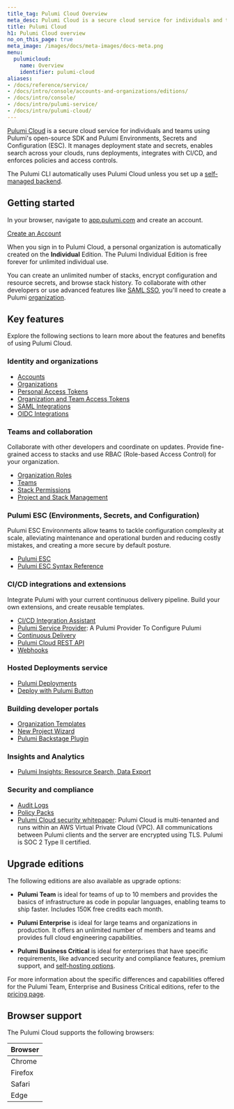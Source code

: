 ```yaml
---
title_tag: Pulumi Cloud Overview
meta_desc: Pulumi Cloud is a secure cloud service for individuals and teams using Pulumi's open-source SDK and Pulumi ESC.
title: Pulumi Cloud
h1: Pulumi Cloud overview
no_on_this_page: true
meta_image: /images/docs/meta-images/docs-meta.png
menu:
  pulumicloud:
    name: Overview
    identifier: pulumi-cloud
aliases:
- /docs/reference/service/
- /docs/intro/console/accounts-and-organizations/editions/
- /docs/intro/console/
- /docs/intro/pulumi-service/
- /docs/intro/pulumi-cloud/
---
```


[Pulumi Cloud](https://app.pulumi.com) is a secure cloud service for individuals and teams using Pulumi's open-source SDK and Pulumi Environments, Secrets and Configuration (ESC). It manages deployment state and secrets, enables search across your clouds, runs deployments, integrates with CI/CD, and enforces policies and access controls.

The Pulumi CLI automatically uses Pulumi Cloud unless you set up a [self-managed backend](/docs/concepts/state/#using-a-self-managed-backend).

## Getting started

In your browser, navigate to <a href="https://app.pulumi.com" target="_blank">app.pulumi.com</a> and create an account.

<a class="btn btn-secondary" href="https://app.pulumi.com/signup" target="_blank">Create an Account</a>

When you sign in to Pulumi Cloud, a personal organization is automatically
created on the **Individual** Edition. The Pulumi Individual Edition is free forever for unlimited individual use.

You can create an unlimited number of stacks, encrypt configuration and resource secrets, and browse stack history. To collaborate with other developers or use advanced features like [SAML SSO](/docs/pulumi-cloud/access-management/saml/), you'll need to create a Pulumi [organization](/docs/pulumi-cloud/organizations/).

## Key features

Explore the following sections to learn more about the features and benefits of using Pulumi Cloud.

### Identity and organizations

* [Accounts](/docs/pulumi-cloud/accounts/)
* [Organizations](/docs/pulumi-cloud/organizations/)
* [Personal Access Tokens](/docs/pulumi-cloud/accounts/#personal-access-tokens)
* [Organization and Team Access Tokens](/docs/pulumi-cloud/access-management/organization-access-tokens/)
* [SAML Integrations](/docs/pulumi-cloud/access-management/saml/)
* [OIDC Integrations](/docs/pulumi-cloud/oidc/)

### Teams and collaboration

Collaborate with other developers and coordinate on updates. Provide fine-grained access to stacks and use RBAC (Role-based Access Control) for your organization.

* [Organization Roles](/docs/pulumi-cloud/organizations#organization-roles)
* [Teams](/docs/pulumi-cloud/access-management/teams/)
* [Stack Permissions](/docs/pulumi-cloud/projects-and-stacks#stack-permissions)
* [Project and Stack Management](/docs/pulumi-cloud/projects-and-stacks/)

### Pulumi ESC (Environments, Secrets, and Configuration)

Pulumi ESC Environments allow teams to tackle configuration complexity at scale, alleviating maintenance and operational burden and reducing costly mistakes, and creating a more secure by default posture.

* [Pulumi ESC](/docs/esc/)
* [Pulumi ESC Syntax Reference](/docs/esc/reference/)

### CI/CD integrations and extensions

Integrate Pulumi with your current continuous delivery pipeline. Build your own extensions, and create reusable templates.

* [CI/CD Integration Assistant](/docs/pulumi-cloud/deployments/ci-cd-integration-assistant/)
* [Pulumi Service Provider](/registry/packages/pulumiservice/): A Pulumi Provider To Configure Pulumi
* [Continuous Delivery](/docs/using-pulumi/continuous-delivery/)
* [Pulumi Cloud REST API](/docs/pulumi-cloud/cloud-rest-api/)
* [Webhooks](/docs/pulumi-cloud/webhooks/)

### Hosted Deployments service

* [Pulumi Deployments](/docs/pulumi-cloud/deployments/)
* [Deploy with Pulumi Button](/docs/pulumi-cloud/pulumi-button)

### Building developer portals

* [Organization Templates](/docs/pulumi-cloud/developer-portals/templates)
* [New Project Wizard](/docs/pulumi-cloud/developer-portals/new-project-wizard)
* [Pulumi Backstage Plugin](/docs/pulumi-cloud/developer-portals/backstage)

### Insights and Analytics

* [Pulumi Insights: Resource Search, Data Export](/docs/intro/insights)

### Security and compliance

* [Audit Logs](/docs/pulumi-cloud/audit-logs/)
* [Policy Packs](/docs/using-pulumi/crossguard/configuration/)
* [Pulumi Cloud security whitepaper](/security/pulumi-cloud-security-whitepaper.pdf): Pulumi Cloud is multi-tenanted and runs within an AWS Virtual Private Cloud (VPC). All communications between Pulumi clients and the server are encrypted using TLS. Pulumi is SOC 2 Type II certified.

## Upgrade editions

The following editions are also available as upgrade options:

* **Pulumi Team** is ideal for teams of up to 10 members and provides the basics of infrastructure as code in popular languages, enabling teams to ship faster. Includes 150K free credits each month.

* **Pulumi Enterprise** is ideal for large teams and organizations in production. It offers an unlimited number of members and teams and provides full cloud engineering capabilities.

* **Pulumi Business Critical** is ideal for enterprises that have specific requirements, like advanced security and compliance features, premium support, and [self-hosting options](/docs/pulumi-cloud/self-hosted/).

For more information about the specific differences and capabilities offered for the
Pulumi Team, Enterprise and Business Critical editions, refer to the [pricing page](/pricing/).

## Browser support

The Pulumi Cloud supports the following browsers:

| Browser |
|--------|
| Chrome |
| Firefox |
| Safari |
| Edge |
